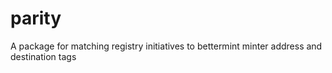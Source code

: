 # parity
A package for matching registry initiatives to bettermint minter address and destination tags
